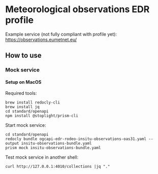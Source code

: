 # Meteorological observations EDR profile

Example service (not fully compliant with profile yet): https://observations.eumetnet.eu/


## How to use

### Mock service

#### Setup on MacOS

Required tools:

```shell
brew install redocly-cli
brew install jq
cd standard/openapi
npm install @stoplight/prism-cli
```

Start mock service:

```shell
cd standard/openapi
redocly bundle ogcapi-edr-rodeo-insitu-observations-oas31.yaml --output insitu-observations-bundle.yaml
prism mock insitu-observations-bundle.yaml
```

Test mock service in another shell:

```shell
curl http://127.0.0.1:4010/collections |jq "."
```